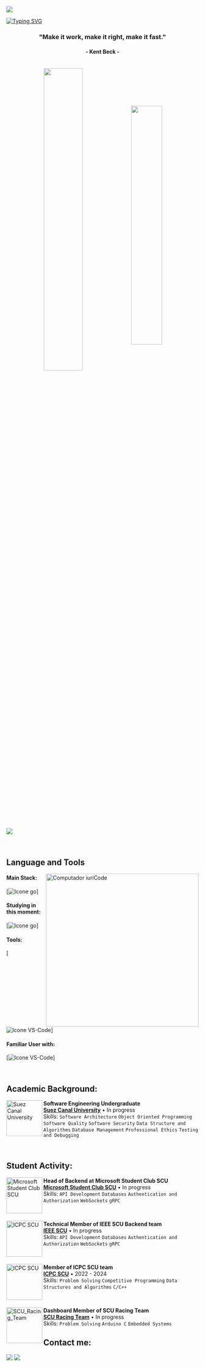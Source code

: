 <img src="https://github.com/Anmol-Baranwal/Cool-GIFs-For-GitHub/assets/74038190/d48893bd-0757-481c-8d7e-ba3e163feae7" />

<br>

[![Typing SVG](https://readme-typing-svg.herokuapp.com?color=87B2BB&size=35&center=true&vCenter=true&width=1000&lines=As-Salamu+Alaykum!;My+name+is+Ahmad+Abdelrazik;Welcome+to+my+github+account)](https://git.io/typing-svg)

<h3 align="center">"Make it work, make it right, make it fast."</h3>
<h4 align="center">- Kent Beck -</h4>

<br>

<div align="center" style="margin-bottom:200px">
 <img width=45% align="center" src="https://github-readme-streak-stats.herokuapp.com?user=AhmadAbdelrazik&theme=radical&date_format=j%20M%5B%20Y%5D" />
 <img width=40% align="center" src="https://github-readme-stats.vercel.app/api/top-langs/?username=AhmadAbdelrazik&layout=compact&theme=radical" />
</div>
<br>

![](https://komarev.com/ghpvc/?username=AhmadAbdelrazik)

<br>

## Language and Tools

<img src="https://raw.githubusercontent.com/MicaelliMedeiros/micaellimedeiros/master/image/computer-illustration.png" min-width="400px" max-width="400px" width="400px" align="right" alt="Computador iuriCode">


#### Main Stack:
  [<img alt="Icone go" src="https://skillicons.dev/icons?i=go,mysql,postgres,linux"/>]  

#### Studying in this moment:
  [<img alt="Icone go" src="https://skillicons.dev/icons?i=go,mongodb,rabbitmq,docker,redis"/>]  

#### Tools:
  [<img alt="Icone VS-Code" src="https://skillicons.dev/icons?i=neovim,vim,git,github,linux,ubuntu,postman"/>]

#### Familiar User with:
  [<img alt="Icone VS-Code" src="https://skillicons.dev/icons?i=c,cpp,py,js,express,nodejs"/>]
  

<br>

## Academic Background:

[<img align="left" height="94px" width="94px" alt="Suez Canal University" src="https://scu.eg/storage/2023/03/%D8%AC%D8%A7%D9%85%D8%B9%D8%A9-%D9%82%D9%86%D8%A7%D8%A9-%D8%A7%D9%84%D8%B3%D9%88%D9%8A%D8%B3.png"/>](https://suez.edu.eg/ar/en/)
**Software Engineering Undergraduate** \
[**Suez Canal University**](https://suez.edu.eg/ar/en/%D9%83%D9%84%D9%8A%D8%A9-%D8%A7%D9%84%D9%87%D9%86%D8%AF%D8%B3%D8%A9/)  • In progress\
Skills: `Software Architecture` `Object Oriented Programming` `Software Quality` `Software Security` `Data Structure and Algorithms` `Database Management`
`Professional Ethics` `Testing and Debugging`

<br>

## Student Activity:
[<img align="left" height="94px" width="94px" alt="Microsoft Student Club SCU" src="https://encrypted-tbn0.gstatic.com/images?q=tbn:ANd9GcS4pPQ23qPDGlrq0jMISlIAAP2dVfDWtEFa0g&s"/>](https://m.facebook.com/MicrosoftSCU/)
**Head of Backend at Microsoft Student Club SCU** \
[**Microsoft Student Club SCU**](https://m.facebook.com/MicrosoftSCU/)  • In progress\
Skills:  `API Development` `Databases` `Authentication and Authorization` `WebSockets` `gRPC`

<br>

[<img align="left" height="94px" width="94px" alt="ICPC SCU" src="https://encrypted-tbn0.gstatic.com/images?q=tbn:ANd9GcTNjDMEiyGP2ZlGpTp_NldZm0vvugM7PMax1w&s"/>](https://www.facebook.com/@IEEESCU/)
**Technical Member of IEEE SCU Backend team** \
[**IEEE SCU**](https://www.facebook.com/@IEEESCU/)  • In progress\
Skills:  `API Development` `Databases` `Authentication and Authorization` `WebSockets` `gRPC`

<br>

[<img align="left" height="94px" width="94px" alt="ICPC SCU" src="https://encrypted-tbn0.gstatic.com/images?q=tbn:ANd9GcRrfN88iAULbWFhi8uPBXoKby_VFw4bkYQq1A&s"/>](https://icpc-scu-official-website.me/)
**Member of ICPC SCU team** \
[**ICPC SCU**](https://icpc-scu-official-website.me/)  • 2022 - 2024\
Skills:  `Problem Solving` `Competitive Programming` `Data Structures and Algorithms` `C/C++`

<br>

[<img align="left" height="94px" width="94px" alt="SCU_Racing_Team" src="https://encrypted-tbn0.gstatic.com/images?q=tbn:ANd9GcQ9jX3otAr_eK2Zm0RxTuprp7qw5otN30Xs9w&s"/>](https://www.facebook.com/SCURacingTeam)
**Dashboard Member of SCU Racing Team** \
[**SCU Racing Team**](https://www.facebook.com/SCURacingTeam)  • In progress\
Skills:  `Problem Solving` `Arduino C` `Embedded Systems`
<br>

## Contact me:
<div>
<a href = "mailto: ahmadabdelrazik159@gmail.com"><img loading="lazy" src="https://img.shields.io/badge/Gmail-D14836?style=for-the-badge&logo=gmail&logoColor=white" target="_blank"></a>
<a href="https://www.linkedin.com/in/AhmadAbdelrazik/" target="_blank"><img loading="lazy" src="https://img.shields.io/badge/-LinkedIn-%230077B5?style=for-the-badge&logo=linkedin&logoColor=white" target="_blank"></a>   
</div>
